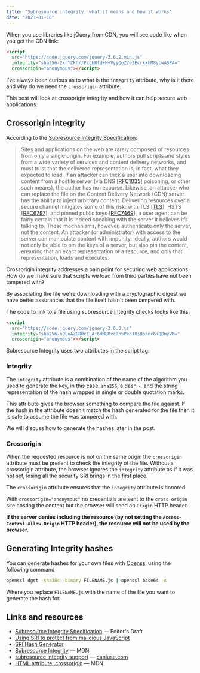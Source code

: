 ```yaml
---
title: "Subresource integrity: what it means and how it works"
date: "2023-01-16"
---
```


When you use libraries like jQuery from CDN, you will see code like when you get the CDN link:

```html
<script
  src="https://code.jquery.com/jquery-3.6.2.min.js"
  integrity="sha256-2krYZKh//PcchRtd+H+VyyQoZ/e3EcrkxhM8ycwASPA="
  crossorigin="anonymous"></script>
```

I've always been curious as to what is the `integrity` attribute, why is it there and why do we need the `crossorigin` attribute.

This post will look at crossorigin integrity and how it can help secure web applications.

## Crossorigin integrity

According to the [Subresource Integrity Specification](https://w3c.github.io/webappsec-subresource-integrity/):

> Sites and applications on the web are rarely composed of resources from only a single origin. For example, authors pull scripts and styles from a wide variety of services and content delivery networks, and must trust that the delivered representation is, in fact, what they expected to load. If an attacker can trick a user into downloading content from a hostile server (via DNS \[[RFC1035](https://www.rfc-editor.org/rfc/rfc1035)\] poisoning, or other such means), the author has no recourse. Likewise, an attacker who can replace the file on the Content Delivery Network (CDN) server has the ability to inject arbitrary content. Delivering resources over a secure channel mitigates some of this risk: with TLS \[[TLS](https://www.rfc-editor.org/rfc/rfc8446)\], HSTS \[[RFC6797](https://www.rfc-editor.org/rfc/rfc6797)\], and pinned public keys \[[RFC7469](https://www.rfc-editor.org/rfc/rfc7469)\], a user agent can be fairly certain that it is indeed speaking with the server it believes it’s talking to. These mechanisms, however, authenticate only the server, not the content. An attacker (or administrator) with access to the server can manipulate content with impunity. Ideally, authors would not only be able to pin the keys of a server, but also pin the content, ensuring that an exact representation of a resource, and only that representation, loads and executes.

Crossorigin integrity addresses a pain point for securing web applications. How do we make sure that scripts we load from third parties have not been tampered with?

By associating the file we're downloading with a cryptographic digest we have better assurances that the file itself hasn't been tampered with.

The code to link to a file using subresource integrity checks looks like this:

```html
<script
  src="https://code.jquery.com/jquery-3.6.3.js"
  integrity="sha256-nQLuAZGRRcILA+6dMBOvcRh5Pe310sBpanc6+QBmyVM="
  crossorigin="anonymous"></script>
```

Subresource Integrity uses two attributes in the script tag:

### Integrity

The `integrity` attribute is a combination of the name of the algorithm you used to generate the key, in this case, `sha256`, a dash `-`, and the string representation of the hash wrapped in single or double quotation marks.

This attribute gives the browser something to compare the file against. If the hash in the attribute doesn't match the hash generated for the file then it is safe to assume the file was tampered with.

We will discuss how to generate the hashes later in the post.

### Crossorigin

When the requested resource is not on the same origin the `crossorigin` attribute must be present to check the integrity of the file. Without a crossorigin attribute, the browser ignores the `integrity` attribute as if it was not set, losing all the security SRI brings in the first place.

The `crossorigin` attribute ensures that the `integrity` attribute is honored.

With `crossorigin="anonymous"` no credentials are sent to the `cross-origin` site hosting the content but the browser will send an `Origin` HTTP header.

**If the server denies including the resource (by not setting the `Access-Control-Allow-Origin` HTTP header), the resource will not be used by the browser.**

## Generating Integrity hashes

You can generate hashes for your own files with [Openssl](https://www.openssl.org/) using the following command

```bash
openssl dgst -sha384 -binary FILENAME.js | openssl base64 -A
```

Where you replace `FILENAME.js` with the name of the file you want to generate the hash for.

## Links and resources

- [Subresource Integrity Specification](https://w3c.github.io/webappsec-subresource-integrity/) — Editor's Draft
- [Using SRI to protect from malicious JavaScript](https://www.htmhell.dev/adventcalendar/2022/3/)
- [SRI Hash Generator](https://www.srihash.org/)
- [Subresource Integrity](https://developer.mozilla.org/en-US/docs/Web/Security/Subresource_Integrity) — MDN
- [subresource integrity support](https://caniuse.com/subresource-integrity) — [caniuse.com](https://caniuse.com/)
- [HTML attribute: crossorigin](https://developer.mozilla.org/en-US/docs/Web/HTML/Attributes/crossorigin) — MDN
